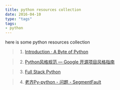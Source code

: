 ```yaml
---
title: python resources collection
date: 2016-04-10
type: "tags"
tags:
- python
---
```


here is some python resources collection

<!--more-->

>1. [Introduction · A Byte of Python](http://python.swaroopch.com/)

>2. [Python风格规范 — Google 开源项目风格指南](http://zh-google-styleguide.readthedocs.io/en/latest/google-python-styleguide/python_style_rules/)

>3. [Full Stack Python](http://www.fullstackpython.com/)

>4. [老齐Py-python - 问题 - SegmentFault](https://segmentfault.com/t/python)

